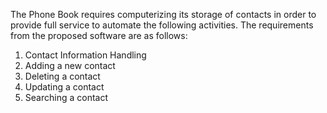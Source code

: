 The Phone Book requires computerizing its storage of contacts in order to provide
full service to automate the following activities. The requirements from the
proposed software are as follows:
1. Contact Information Handling
2. Adding a new contact
3. Deleting a contact
4. Updating a contact
5. Searching a contact

